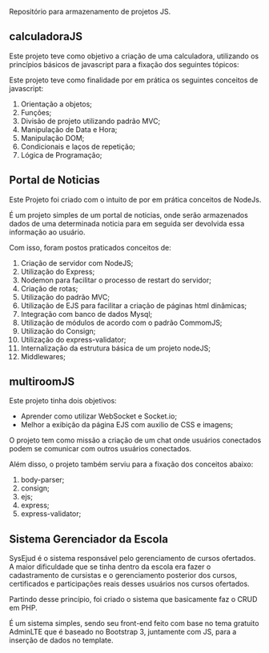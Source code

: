 Repositório para armazenamento de projetos JS.
## calculadoraJS

Este projeto teve como objetivo a criação de uma calculadora, utilizando os princípios básicos de javascript para a fixação dos seguintes tópicos: 

Este projeto teve como finalidade por em prática os seguintes conceitos de javascript:
1. Orientação a objetos;
2. Funções;
3. Divisão de projeto utilizando padrão MVC;
4. Manipulação de Data e Hora;
5. Manipulação DOM;
6. Condicionais e laços de repetição;
7. Lógica de Programação;

## Portal de Noticias

Este Projeto foi criado com o intuito de por em prática conceitos de NodeJs.

É um projeto simples de um portal de noticias, onde serão armazenados dados de uma determinada noticia 
para em seguida ser devolvida essa informação ao usuário. 

Com isso, foram postos praticados conceitos de:

1. Criação de servidor com NodeJS;
2. Utilização do Express;
3. Nodemon para facilitar o processo de restart do servidor;
4. Criação de rotas;
5. Utilização do padrão MVC;
6. Utilização de EJS para facilitar a criação de páginas html dinâmicas;
7. Integração com banco de dados Mysql;
8. Utilização de módulos de acordo com o padrão CommomJS;
9. Utilização do Consign;
10. Utilização do express-validator;
11. Internalização da estrutura básica de um projeto nodeJS;
12. Middlewares;

## multiroomJS

Este projeto tinha dois objetivos:
* Aprender como utilizar WebSocket e Socket.io;
* Melhor a exibição da página EJS com auxilio de CSS e imagens;

O projeto tem como missão a criação de um chat onde usuários conectados podem se comunicar com outros usuários conectados.

Além disso, o projeto também serviu para a fixação dos conceitos abaixo:

 1. body-parser;
 2. consign;
 3. ejs;
 4. express;
 5. express-validator;

## Sistema Gerenciador da Escola

SysEjud é o sistema responsável pelo gerenciamento de cursos ofertados. 
A maior dificuldade que se tinha dentro da escola era fazer o cadastramento de cursistas e o gerenciamento posterior dos cursos, certificados e participações reais desses usuários nos cursos ofertados. 

Partindo desse princípio, foi criado o sistema que basicamente faz o CRUD em PHP. 

É um sistema simples, sendo seu front-end feito com base no tema gratuito AdminLTE que é baseado no Bootstrap 3, juntamente com JS, para a inserção de dados no template.


